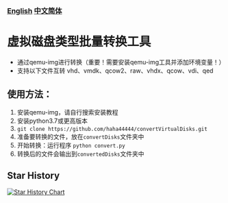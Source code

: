 ### [English](https://github.com/haha44444/convertVirtualDisks/README.md) [中文简体](https://github.com/haha44444/convertVirtualDisks/README_CN.md)
# 虚拟磁盘类型批量转换工具
* 通过qemu-img进行转换（重要！需要安装qemu-img工具并添加环境变量！）
* 支持以下文件互转 vhd、vmdk、qcow2、raw、vhdx、qcow、vdi、qed

## 使用方法：
1. 安装qemu-img，请自行搜索安装教程
2. 安装python3.7或更高版本
3. `git clone https://github.com/haha44444/convertVirtualDisks.git`
4. 准备要转换的文件，放在`convertDisks`文件夹中
5. 开始转换：运行程序 `python convert.py`
6. 转换后的文件会输出到`convertedDisks`文件夹中

## Star History

[![Star History Chart](https://api.star-history.com/svg?repos=haha44444/convertVirtualDisks&type=Date)](https://star-history.com/#haha44444/convertVirtualDisks&Date)
